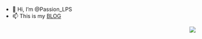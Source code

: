 - 👋 Hi, I’m @Passion_LPS
- 📫 This is my [BLOG](https://pass1on.fun/)


<img align="right" src="https://github-readme-stats.vercel.app/api?username=NO1SSAP&show_icons=true">
